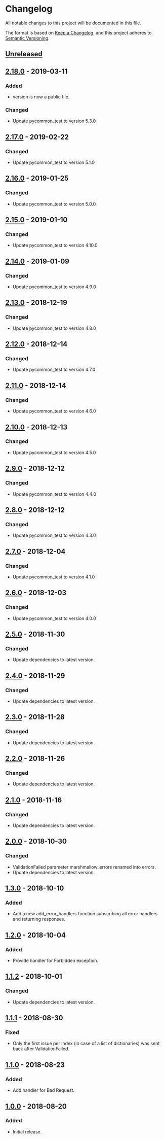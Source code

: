 # Changelog
All notable changes to this project will be documented in this file.

The format is based on [Keep a Changelog](https://keepachangelog.com/en/1.0.0/),
and this project adheres to [Semantic Versioning](https://semver.org/spec/v2.0.0.html).

## [Unreleased]

## [2.18.0] - 2019-03-11
### Added
- version is now a public file.

### Changed
- Update pycommon_test to version 5.3.0

## [2.17.0] - 2019-02-22
### Changed
- Update pycommon_test to version 5.1.0

## [2.16.0] - 2019-01-25
### Changed
- Update pycommon_test to version 5.0.0

## [2.15.0] - 2019-01-10
### Changed
- Update pycommon_test to version 4.10.0

## [2.14.0] - 2019-01-09
### Changed
- Update pycommon_test to version 4.9.0

## [2.13.0] - 2018-12-19
### Changed
- Update pycommon_test to version 4.8.0

## [2.12.0] - 2018-12-14
### Changed
- Update pycommon_test to version 4.7.0

## [2.11.0] - 2018-12-14
### Changed
- Update pycommon_test to version 4.6.0

## [2.10.0] - 2018-12-13
### Changed
- Update pycommon_test to version 4.5.0

## [2.9.0] - 2018-12-12
### Changed
- Update pycommon_test to version 4.4.0

## [2.8.0] - 2018-12-12
### Changed
- Update pycommon_test to version 4.3.0

## [2.7.0] - 2018-12-04
### Changed
- Update pycommon_test to version 4.1.0

## [2.6.0] - 2018-12-03
### Changed
- Update pycommon_test to version 4.0.0

## [2.5.0] - 2018-11-30
### Changed
- Update dependencies to latest version.

## [2.4.0] - 2018-11-29
### Changed
- Update dependencies to latest version.

## [2.3.0] - 2018-11-28
### Changed
- Update dependencies to latest version.

## [2.2.0] - 2018-11-26
### Changed
- Update dependencies to latest version.

## [2.1.0] - 2018-11-16
### Changed
- Update dependencies to latest version.

## [2.0.0] - 2018-10-30
### Changed
- ValidationFailed parameter marshmallow_errors renamed into errors.
- Update dependencies to latest version.

## [1.3.0] - 2018-10-10
### Added
- Add a new add_error_handlers function subscribing all error handlers and returning responses.

## [1.2.0] - 2018-10-04
### Added
- Provide handler for Forbidden exception.

## [1.1.2] - 2018-10-01
### Changed
- Update dependencies to latest version.

## [1.1.1] - 2018-08-30
### Fixed
- Only the first issue per index (in case of a list of dictionaries) was sent back after ValidationFailed.

## [1.1.0] - 2018-08-23
### Added
- Add handler for Bad Request.

## [1.0.0] - 2018-08-20
### Added
- Initial release.

[Unreleased]: https://github.tools.digital.engie.com/GEM-Py/pycommon-server/compare/v2.18.0...HEAD
[2.18.0]: https://github.tools.digital.engie.com/GEM-Py/pycommon-server/compare/v2.17.0...v2.18.0
[2.17.0]: https://github.tools.digital.engie.com/GEM-Py/pycommon-server/compare/v2.16.0...v2.17.0
[2.16.0]: https://github.tools.digital.engie.com/GEM-Py/pycommon-server/compare/v2.15.0...v2.16.0
[2.15.0]: https://github.tools.digital.engie.com/GEM-Py/pycommon-server/compare/v2.14.0...v2.15.0
[2.14.0]: https://github.tools.digital.engie.com/GEM-Py/pycommon-server/compare/v2.13.0...v2.14.0
[2.13.0]: https://github.tools.digital.engie.com/GEM-Py/pycommon-server/compare/v2.12.0...v2.13.0
[2.12.0]: https://github.tools.digital.engie.com/GEM-Py/pycommon-server/compare/v2.11.0...v2.12.0
[2.11.0]: https://github.tools.digital.engie.com/GEM-Py/pycommon-server/compare/v2.10.0...v2.11.0
[2.10.0]: https://github.tools.digital.engie.com/GEM-Py/pycommon-server/compare/v2.9.0...v2.10.0
[2.9.0]: https://github.tools.digital.engie.com/GEM-Py/pycommon-server/compare/v2.8.0...v2.9.0
[2.8.0]: https://github.tools.digital.engie.com/GEM-Py/pycommon-server/compare/v2.7.0...v2.8.0
[2.7.0]: https://github.tools.digital.engie.com/GEM-Py/pycommon-server/compare/v2.6.0...v2.7.0
[2.6.0]: https://github.tools.digital.engie.com/GEM-Py/pycommon-server/compare/v2.5.0...v2.6.0
[2.5.0]: https://github.tools.digital.engie.com/GEM-Py/pycommon-server/compare/v2.4.0...v2.5.0
[2.4.0]: https://github.tools.digital.engie.com/GEM-Py/pycommon-server/compare/v2.3.0...v2.4.0
[2.3.0]: https://github.tools.digital.engie.com/GEM-Py/pycommon-server/compare/v2.2.0...v2.3.0
[2.2.0]: https://github.tools.digital.engie.com/GEM-Py/pycommon-server/compare/v2.1.0...v2.2.0
[2.1.0]: https://github.tools.digital.engie.com/GEM-Py/pycommon-server/compare/v2.0.0...v2.1.0
[2.0.0]: https://github.tools.digital.engie.com/GEM-Py/pycommon-server/compare/v1.3.0...v2.0.0
[1.3.0]: https://github.tools.digital.engie.com/GEM-Py/pycommon-server/compare/v1.2.0...v1.3.0
[1.2.0]: https://github.tools.digital.engie.com/GEM-Py/pycommon-server/compare/v1.1.2...v1.2.0
[1.1.2]: https://github.tools.digital.engie.com/GEM-Py/pycommon-server/compare/v1.1.1...v1.1.2
[1.1.1]: https://github.tools.digital.engie.com/GEM-Py/pycommon-server/compare/v1.1.0...v1.1.1
[1.1.0]: https://github.tools.digital.engie.com/GEM-Py/pycommon-server/compare/v1.0.0...v1.1.0
[1.0.0]: https://github.tools.digital.engie.com/GEM-Py/pycommon-server/releases/tag/v1.0.0
